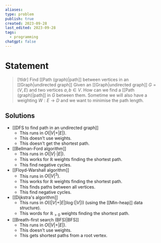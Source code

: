 ```yaml
---
aliases: 
type: problem
publish: true
created: 2023-09-28
last_edited: 2023-09-28
tags:
  - programming
chatgpt: false
---
```

# Statement

> [!tldr] Find [[Path (graph)|path]] between vertices in an [[Graph|undirected graph]]
> Given an [[Graph|undirected graph]] $G = (V,E)$ and two vertices $a,b \in V$. How can we find a [[Path (graph)|path]] in $G$ between them. Sometime we will also have a weighting $W: E \rightarrow D$ and we want to minimise the path length.

## Solutions

- [[DFS to find path in an undirected graph]]
	- This runs in $O(\vert V \vert + \vert E \vert)$.
	- This doesn't use weights.
	- This doesn't get the shortest path.
- [[Bellman-Ford algorithm]]
	- This runs in $O(\vert V \vert \cdot \vert E \vert)$.
	- This works for $\mathbb{R}$ weights finding the shortest path.
	- This find negative cycles.
- [[Floyd-Warshall algorithm]]
	- This runs in $O(\vert V \vert^3)$.
	- This works for $\mathbb{R}$ weights finding the shortest path.
	- This finds paths between all vertices.
	- This find negative cycles.
- [[Dijkstra's algorithm]]
	- This runs in $O((\vert V \vert + \vert E \vert)\log(\vert V \vert))$ (using the [[Min-heap]] data structure).
	- This words for $\mathbb{R}_{>0}$ weights finding the shortest path.
- [[Breath-first search (BFS)|BFS]]
	- This runs in $O(\vert V \vert + \vert E \vert)$.
	- This doesn't use weights.
	- This gets shortest paths from a root vertex.